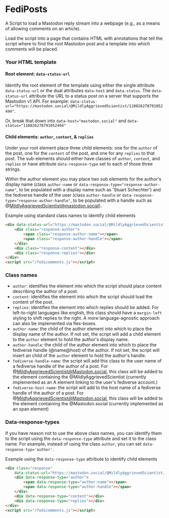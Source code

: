# FediPosts

A Script to load a Mastodon reply stream into a webpage (e.g., as a means of allowing comments on an article).

Load the script into a page that contains HTML with annotations that tell the script where to find the root Mastodon post and a template into which comments will be placed.

### Your HTML template

#### Root element: `data-status-url`
Identify the root element of the template using either the single attribute `data-status-url` or the dual attributes `data-host` and `data-status`. The `data-status-url` attribute the URL to a status post on a server that supports the Mastodon v1 API. For example:
`data-status-url="https://mastodon.social/@MildlyAggrievedScientist/110826278791052494"`.

Or, break that down into `data-host="mastodon.social"` and `data-status="110826278791052494"`

#### Child elements: `author`, `content`, & `replies`
Under your root element place three child elements: one for the `author` of the post, one for the `content` of the post, and one for any `replies` to that post. The sub-elements should either have classes of `author`, `content`, and `replies` or have attribute `data-response-type` set to each of those three strings.

Within the author element you may place two sub elements for the author's display name (class `author-name` or `data-response-type="response-author-name"`, to be populated with a display name such as 'Stuart Schechter') and the fediverse handle of the user (class `author-handle` or  `data-response-type="response-author-handle"`, to be populated with a handle such as  @MildlyAggrievedScientist@mastodon.social).

Example using standard class names to identify child elements
```html
<div data-status-url="https://mastodon.social/@MildlyAggrievedScientist/110826278791052494">
	<div class="response-author">
		<span class="response-author-name"></span>
		<span class="response-author-handle"></span>
	</div>
	<div class="response-content"></div>
	<div class="response-replies"></div>
</div>
<script src="/fedicomments.js"></script>
```


### Class names

 - `author`: identifies the element into which the script should place content describing the author of a post.
 - `content`: identifies the element into which the script should load the content of the post.
 - `replies`: identifies the element into which replies should be added. For left-to-right languages like english, this class should have a `margin-left` styling to shift replies to the right. A more language-agnostic approach can also be implemented via flex-boxes.
 - `author-name`: the child of the author element into which to place the display name of the author. If not set, the script will add a child element to the `author` element to hold the author's display name.
 - `author-handle`: the child of the author element into which to place the fediverse handle (@name@host) of the author. If not set, the script will insert an child of the `author` element to hold the author's handle.
 - `fediverse-handle-name`: the script will add this class to the user name of a fediverse handle of the author of a post. For @MildlyAggrievedScientist@Mastodon.social, this class will be added to the element containing the @MildlyAggrievedScientist (currently implemented as an A element linking to the user's fediverse account.)
 - `fediverse-host-name`: the script will add to the host name of a fediverse handle of the author of a post. For @MildlyAggrievedScientist@Mastodon.social, this class will be added to the element containing the @Mastodon.social (currently implemented as an span element)

### Data-response-types
If you have reason not to use the above class names, you can identify them to the script using the `data-response-type` attribute and set it to the class name. For example, instead of using the class `author`, you can set `data-response-typ='author'`.


Example using the `data-response-type` attribute to identify child elements
```html
<div class="response"
	data-status-url="https://mastodon.social/@MildlyAggrievedScientist/110826278791052494">
	<div data-response-type="author">
		<span data-response-type="author-name"></span>
		<span data-response-type="author-handle"></span>
	</div>
	<div data-response-type="content"></div>
	<div data-response-type="replies"></div>
</div>
<script src="/fedicomments.js"></script>
```
